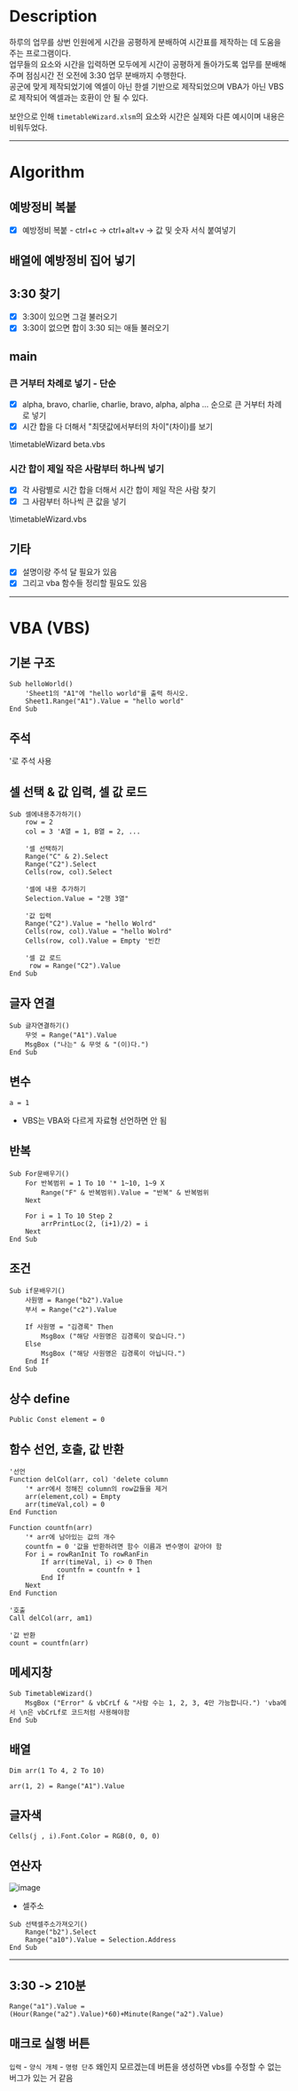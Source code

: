 # Description 
하루의 업무를 상번 인원에게 시간을 공평하게 분배하여 시간표를 제작하는 데 도움을 주는 프로그램이다. <br> 
업무들의 요소와 시간을 입력하면 모두에게 시간이 공평하게 돌아가도록 업무를 분배해주며 점심시간 전 오전에 3:30 업무 분배까지 수행한다. <br>
공군에 맞게 제작되었기에 엑셀이 아닌 한셀 기반으로 제작되었으며 VBA가 아닌 VBS로 제작되어 엑셀과는 호환이 안 될 수 있다. <br>

보안으로 인해 `timetableWizard.xlsm`의 요소와 시간은 실제와 다른 예시이며 내용은 비워두었다.

---

# Algorithm
## 예방정비 복붙
- [x] 예방정비 복붙 - ctrl+c -> ctrl+alt+v -> 값 및 숫자 서식 붙여넣기

## 배열에 예방정비 집어 넣기

## 3:30 찾기
- [x] 3:30이 있으면 그걸 불러오기
​
- [x] 3:30이 없으면 합이 3:30 되는 애들 불러오기

## main
### 큰 거부터 차례로 넣기 - 단순
- [x] alpha, bravo, charlie, charlie, bravo, alpha, alpha ... 순으로 큰 거부터 차례로 넣기
- [x] 시간 합을 다 더해서 "최댓값에서부터의 차이"(차이)를 보기

\timetableWizard beta.vbs

### 시간 합이 제일 작은 사람부터 하나씩 넣기
- [x] 각 사람별로 시간 합을 더해서 시간 합이 제일 작은 사람 찾기
- [x] 그 사람부터 하나씩 큰 값을 넣기

\timetableWizard.vbs

## 기타
- [x] 설명이랑 주석 달 필요가 있음
- [x] 그리고 vba 함수들 정리할 필요도 있음
---

# VBA (VBS)
## 기본 구조
```vbs
Sub helloWorld()
    'Sheet1의 "A1"에 "hello world"를 출력 하시오.
    Sheet1.Range("A1").Value = "hello world"
End Sub
```

## 주석
'로 주석 사용

## 셀 선택 & 값 입력, 셀 값 로드
```vbs
Sub 셀에내용추가하기()
	row = 2
    col = 3 'A열 = 1, B열 = 2, ...

    '셀 선택하기
	Range("C" & 2).Select
	Range("C2").Select
    Cells(row, col).Select

    '셀에 내용 추가하기
    Selection.Value = "2행 3열"

	'값 입력
	Range("C2").Value = "hello Wolrd"
	Cells(row, col).Value = "hello Wolrd"
	Cells(row, col).Value = Empty '빈칸

	'셀 값 로드
	 row = Range("C2").Value
End Sub
```

## 글자 연결
```vbs
Sub 글자연결하기()
	무엇 = Range("A1").Value
    MsgBox ("나는" & 무엇 & "(이)다.")
End Sub
```

## 변수
`a = 1`

* VBS는 VBA와 다르게 자료형 선언하면 안 됨

## 반복
```vbs
Sub For문배우기()
    For 반복범위 = 1 To 10 '* 1~10, 1~9 X
        Range("F" & 반복범위).Value = "반복" & 반복범위
    Next

	For i = 1 To 10 Step 2
    	arrPrintLoc(2, (i+1)/2) = i
    Next
End Sub
```

## 조건
```vbs
Sub if문배우기()
	사원명 = Range("b2").Value
	부서 = Range("c2").Value

	If 사원명 = "김경록" Then
    	MsgBox ("해당 사원명은 김경록이 맞습니다.")
	Else
    	MsgBox ("해당 사원명은 김경록이 아닙니다.")
	End If
End Sub
```

## 상수 define
`Public Const element = 0`

## 함수 선언, 호출, 값 반환
```vbs
'선언
Function delCol(arr, col) 'delete column
	'* arr에서 정해진 column의 row값들을 제거   
	arr(element,col) = Empty
	arr(timeVal,col) = 0
End Function

Function countfn(arr)
	'* arr에 남아있는 값의 개수
    countfn = 0 '값을 반환하려면 함수 이름과 변수명이 같아야 함 
    For i = rowRanInit To rowRanFin
    	If arr(timeVal, i) <> 0 Then
    		countfn = countfn + 1
    	End If
    Next
End Function

'호출
Call delCol(arr, am1)

'값 반환
count = countfn(arr)
```

## 메세지창
```vbs
Sub TimetableWizard()
	MsgBox ("Error" & vbCrLf & "사람 수는 1, 2, 3, 4만 가능합니다.") 'vba에서 \n은 vbCrLf로 코드처럼 사용해야함
End Sub
```

## 배열
`Dim arr(1 To 4, 2 To 10)`

`arr(1, 2) = Range("A1").Value`

## 글자색
`Cells(j , i).Font.Color = RGB(0, 0, 0)`

## 연산자
![image](https://github.com/Arduriz/timetableWizard/assets/65582244/d45ab85e-caf3-4dfc-b5ee-d77f446c97fc)


* 셀주소
```vbs
Sub 선택셀주소가져오기()
	Range("b2").Select
	Range("a10").Value = Selection.Address
End Sub
```

---

## 3:30 -> 210분
`Range("a1").Value = (Hour(Range("a2").Value)*60)+Minute(Range("a2").Value)`

## 매크로 실행 버튼
`입력` - `양식 개체` - `명령 단추`
왜인지 모르겠는데 버튼을 생성하면 vbs를 수정할 수 없는 버그가 있는 거 같음







